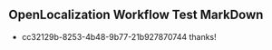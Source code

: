 ## OpenLocalization Workflow Test MarkDown
* cc32129b-8253-4b48-9b77-21b927870744 thanks!

<!--HONumber=Aug16_HO4-->


